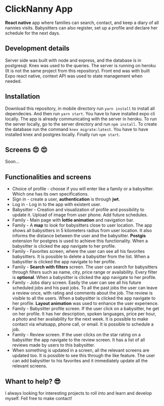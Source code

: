 # ClickNanny App
**React native** app where families can search, contact, and keep a diary of all nannies visits. Babysitters can also register, set up a profile and declare her schedule for the next days.   

## Development details
Server side was built with node and express, and the database is in postgresql. Knex was used to the queries. The server is running on heroku (It is not the same project from this repository). Front end was with built Expo react native, context API was used to state management when needed.

## Installation
Download this repository, in mobile directory run `yarn install` to install all dependecies. And then run `yarn start`. You have to have installed expo cli locally.
The app is already communicating with the server in heroku.
To run the server locally, go to the server directory and run `npm install`. To create the database run the command `knex migrate:latest`. You have to have installed knex and postgres locally. Finally run `npm start`.

## Screens :heart_eyes: :heart_eyes:
Soon...

## Functionalities and screens

- Choice of profile - choose if you will enter like a family or a babysitter. Which one has its own specifications.
- Sign in - create a user, **authentication** is through **jwt**.
- Log in - Log in to the app with existent user.
- Babysitter - Creation and visualization of profile and possibility to update it. Upload of image from user phone. Add future schedules.
- Family - Main page with **lottie animation** and navigation bar.
- Family - A **map** to look for babysitters close to user location. The app shows all babysitters in 5 kilometers radius from user location. It also informs the distance between the user and the babysitter. **Postgis** extension for postgres is used to achieve this functionality. When a babysitter is clicked the app navigate to her profile.
- Family - Favorites screen, where the user can see all his favorites babysitters. It is possible to delete a babysitter from the list. When a babysitter is clicked the app navigate to her profile.
- Family - **Search with filters** screen. The user can search for babysitters through filters such as name, city, price range or availability. Every filter is **optional**. When a babysitter is clicked the app navigate to her profile.
- Family - Jobs diary screen. Easily the user can see all his future scheduled jobs and his past jobs. To all the past jobs the user can leave a review once, with rating and comments about the job. The review is visible to all the users.  When a babysitter is clicked the app navigate to her profile. **Layout animation** was used to enhance the user experience.
- Family - Babysitter profile screen. If the user click on a babysitter, he get on her profile. It has her description, spoken languages, price per hour, a photo and her availability for the next week. It is possible to make contact via whatsapp, phone call, or email. It is possible to schedule a job.
- Family - Review screen. If the user clicks on the star rating on a babysitter the app navigate to the review screen. It has a list of all reviews made by users to this babysitter.
- When something is updated in a screen, all the relevant screens are updated too. It is possible to see this through the like feature. The user can add babysitter to his favorites and it immediately update all the relevant screens.

## Whant to help? :sunglasses:
I always looking for interesting projects to roll into and learn and develop myself. Fell free to make contact!
